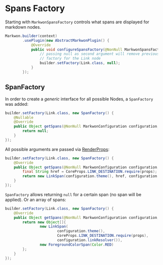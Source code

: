 # Spans Factory

Starting with <Badge text="3.0.0" /> `MarkwonSpansFactory` controls what spans are displayed
for markdown nodes.

```java
Markwon.builder(context)
        .usePlugin(new AbstractMarkwonPlugin() {
            @Override
            public void configureSpansFactory(@NonNull MarkwonSpansFactory.Builder builder) {
                // passing null as second argument will remove previously added 
                // factory for the Link node
                builder.setFactory(Link.class, null);
            }
        });
```

## SpanFactory

In order to create a _generic_ interface for all possible Nodes, a `SpanFactory`
was added:

```java
builder.setFactory(Link.class, new SpanFactory() {
    @Nullable
    @Override
    public Object getSpans(@NonNull MarkwonConfiguration configuration, @NonNull RenderProps props) {
        return null;
    }
});
```

All possible arguments are passed via [RenderProps](/docs/v3/core/render-props.md):

```java
builder.setFactory(Link.class, new SpanFactory() {
    @Override
    public Object getSpans(@NonNull MarkwonConfiguration configuration, @NonNull RenderProps props) {
        final String href = CoreProps.LINK_DESTINATION.require(props);
        return new LinkSpan(configuration.theme(), href, configuration.linkResolver());
    }
});
```

`SpanFactory` allows returning `null` for a certain span (no span will be applied).
Or an array of spans:

```java
builder.setFactory(Link.class, new SpanFactory() {
    @Override
    public Object getSpans(@NonNull MarkwonConfiguration configuration, @NonNull RenderProps props) {
        return new Object[]{
                new LinkSpan(
                        configuration.theme(),
                        CoreProps.LINK_DESTINATION.require(props),
                        configuration.linkResolver()),
                new ForegroundColorSpan(Color.RED)
        };
    }
});
```